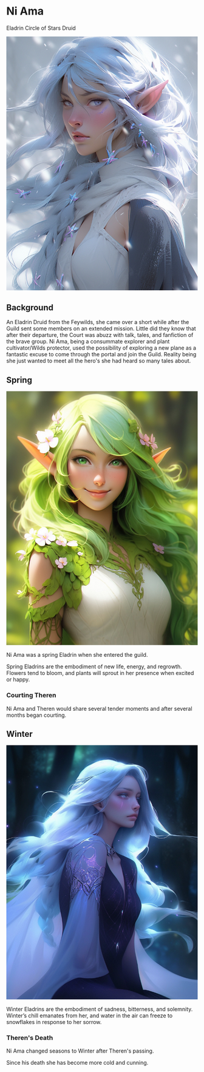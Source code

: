 # Ni Ama

Eladrin Circle of Stars Druid

![Ni Ama Winter Cold](Ni_Ama_Winter_Cold.png)

## Background

An Eladrin Druid from the Feywilds, she came over a short while after the Guild sent some members on an extended mission.
Little did they know that after their departure, the Court was abuzz with talk, tales, and fanfiction of the brave group.
Ni Ama, being a consummate explorer and plant cultivator/Wilds protector, used the possibility of exploring a new plane as a fantastic excuse to come through the portal and join the Guild.
Reality being she just wanted to meet all the hero's she had heard so many tales about.

## Spring

![Ni Ama Spring](Ni_Ama_Spring.png)

Ni Ama was a spring Eladrin when she entered the guild.

Spring Eladrins are the embodiment of new life, energy, and regrowth.
Flowers tend to bloom, and plants will sprout in her presence when excited or happy.

### Courting Theren

Ni Ama and Theren would share several tender moments and after several months began courting.

## Winter

![Ni Ama Winter Longing](Ni_Ama_Winter_Longing.png)

Winter Eladrins are the embodiment of sadness, bitterness, and solemnity. Winter’s chill emanates from her, and water in the air can freeze to snowflakes in response to her sorrow.

### Theren's Death

Ni Ama changed seasons to Winter after Theren's passing.

Since his death she has become more cold and cunning.
